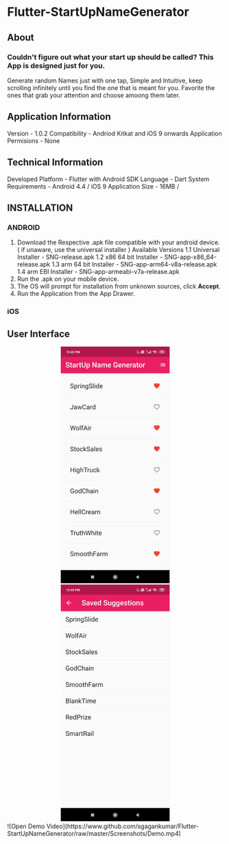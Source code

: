 # Flutter-StartUpNameGenerator
## About
### Couldn't figure out what your start up should be called? This App is designed just for you.
Generate random Names just with one tap, Simple and Intuitive, keep scrolling infinitely until you find the one that is meant for you.
Favorite the ones that grab your attention and choose amoong them later.

## Application Information
Version - 1.0.2
Compatibility - Andriod Kitkat and iOS 9 onwards
Application Permisions - None

## Technical Information
Developed Platform - Flutter with Android SDK
Language - Dart
System Requirements - Android 4.4 / iOS 9
Application Size - 16MB /

## INSTALLATION
### ANDROID
1. Download the Respective .apk file compatible with your android device. ( if unaware, use the universal installer )
  Available Versions
  1.1 Universal Installer     - SNG-release.apk
  1.2 x86 64 bit Installer    - SNG-app-x86_64-release.apk
  1.3 arm 64 bit Installer    - SNG-app-arm64-v8a-release.apk
  1.4 arm EBI Installer       - SNG-app-armeabi-v7a-release.apk
2. Run the .apk on your mobile device.
3. The OS will prompt for installation from unknown sources, click **Accept**.
4. Run the Application from the App Drawer.

### iOS


## User Interface
<div align="center" >
  <img src="https://raw.githubusercontent.com/sgagankumar/Flutter-StartUpNameGenerator/master/Screenshots/SS1.jpg" alt="Application Interface" width=auto height=550px hspace="20"/>
 <img src="https://raw.githubusercontent.com/sgagankumar/Flutter-StartUpNameGenerator/master/Screenshots/SS2.jpg" alt="Application Interface" width=auto height=550pxhspace="20"/>
</div>
![Open Demo Video](https://www.github.com/sgagankumar/Flutter-StartUpNameGenerator/raw/master/Screenshots/Demo.mp4)








